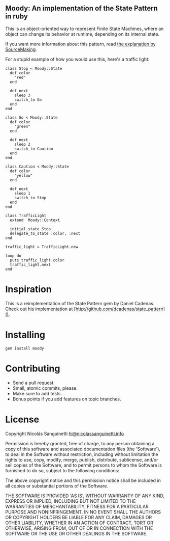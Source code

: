 Moody: An implementation of the State Pattern in ruby
-----------------------------------------------------

This is an object-oriented way to represent Finite State Machines, where an
object can change its behavior at runtime, depending on its internal state.

If you want more information about this pattern, read [the explanation by
SourceMaking](http://sourcemaking.com/design_patterns/state).

For a stupid example of how you would use this, here's a traffic light:

    class Stop < Moody::State
      def color
        "red"
      end

      def next
        sleep 3
        switch_to Go
      end
    end

    class Go < Moody::State
      def color
        "green"
      end

      def next
        sleep 2
        switch_to Caution
      end
    end

    class Caution < Moody::State
      def color
        "yellow"
      end

      def next
        sleep 1
        switch_to Stop
      end
    end

    class TrafficLight
      extend  Moody::Context

      initial_state Stop
      delegate_to_state :color, :next
    end

    traffic_light = TrafficLight.new

    loop do
      puts traffic_light.color
      traffic_light.next
    end

Inspiration
===========

This is a reimplementation of the State Pattern gem by Daniel Cadenas. Check out
his implementation at [http://github.com/dcadenas/state_pattern]().

Installing
==========

    gem install moody

Contributing
============

* Send a pull request.
* Small, atomic commits, please.
* Make sure to add tests.
* Bonus points if you add features on topic branches.

License
=======

Copyright Nicolás Sanguinetti <hi@nicolassanguinetti.info>

Permission is hereby granted, free of charge, to any person obtaining
a copy of this software and associated documentation files (the
'Software'), to deal in the Software without restriction, including
without limitation the rights to use, copy, modify, merge, publish,
distribute, sublicense, and/or sell copies of the Software, and to
permit persons to whom the Software is furnished to do so, subject to
the following conditions:

The above copyright notice and this permission notice shall be
included in all copies or substantial portions of the Software.

THE SOFTWARE IS PROVIDED 'AS IS', WITHOUT WARRANTY OF ANY KIND,
EXPRESS OR IMPLIED, INCLUDING BUT NOT LIMITED TO THE WARRANTIES OF
MERCHANTABILITY, FITNESS FOR A PARTICULAR PURPOSE AND NONINFRINGEMENT.
IN NO EVENT SHALL THE AUTHORS OR COPYRIGHT HOLDERS BE LIABLE FOR ANY
CLAIM, DAMAGES OR OTHER LIABILITY, WHETHER IN AN ACTION OF CONTRACT,
TORT OR OTHERWISE, ARISING FROM, OUT OF OR IN CONNECTION WITH THE
SOFTWARE OR THE USE OR OTHER DEALINGS IN THE SOFTWARE.
